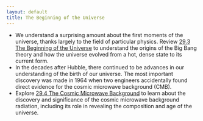 ```yaml
---
layout: default
title: The Beginning of the Universe
---
```


- We understand a surprising amount about the first moments of the universe, thanks largely to the field of particular physics. Review [29.3 The Beginning of the Universe](https://openstax.org/books/astronomy-2e/pages/29-3-the-beginning-of-the-universe) to understand the origins of the Big Bang theory and how the universe evolved from a hot, dense state to its current form.
- In the decades after Hubble, there continued to be advances in our understanding of the birth of our universe. The most important discovery was made in 1964 when two engineers accidentally found direct evidence for the cosmic microwave background (CMB).
- Explore [29.4 The Cosmic Microwave Background](https://openstax.org/books/astronomy-2e/pages/29-4-the-cosmic-microwave-background) to learn about the discovery and significance of the cosmic microwave background radiation, including its role in revealing the composition and age of the universe.
